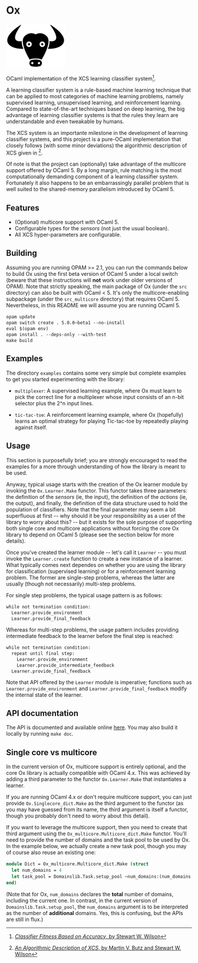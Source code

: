 Ox
==

![Ox logo](logo/ox_logo.png?raw=true "Ox logo")

OCaml implementation of the XCS learning classifier system[^1].

A learning classifier system is a rule-based machine learning technique that
can be applied to most categories of machine learning problems, namely
supervised learning, unsupervised learning, and reinforcement learning.
Compared to state-of-the-art techniques based on deep learning, the big
advantage of learning classifier systems is that the rules they learn are
understandable and even tweakable by humans.

The XCS system is an importante milestone in the development of learning
classifier systems, and this project is a pure-OCaml implementation that
closely follows (with some minor deviations) the algorithmic description
of XCS given in [^2].

Of note is that the project can (optionally) take advantage of the multicore
support offered by OCaml 5. By a long margin, rule matching is the most
computationally demanding component of a learning classifier system.
Fortunately it also happens to be an embarrassingly parallel problem that is
well suited to the shared-memory parallelism introduced by OCaml 5.

Features
--------

 * (Optional) multicore support with OCaml 5.
 * Configurable types for the *sensors* (not just the usual boolean).
 * All XCS hyper-parameters are configurable.

Building
--------

Assuming you are running OPAM >= 2.1, you can run the commands below to build
Ox using the first beta version of OCaml 5 under a local switch (beware that
these instructions will **not** work under older versions of OPAM). Note that
strictly speaking, the main package of Ox (under the `src` directory) can also
be built with OCaml < 5. It's only the multicore-enabling subpackage (under
the `src_multicore` directory) that requires OCaml 5. Nevertheless, in this
README we will assume you are running OCaml 5.

```
opam update
opam switch create . 5.0.0~beta1 --no-install
eval $(opam env)
opam install . --deps-only --with-test
make build
```

Examples
--------

The directory `examples` contains some very simple but complete examples to get
you started experimenting with the library:

 * `multiplexer`: A supervised learning example, where Ox must learn to pick
   the correct line for a multiplexer whose input consists of an n-bit selector plus
   the 2^n input lines.

 * `tic-tac-toe`: A reinforcement learning example, where Ox (hopefully) learns
   an optimal strategy for playing Tic-tac-toe by repeatedly playing against itself.

Usage
-----

This section is purposefully brief; you are strongly encouraged to read the
examples for a more through understanding of how the library is meant to be
used.

Anyway, typical usage starts with the creation of the Ox learner module by
invoking the `Ox.Learner.Make` functor. This functor takes three parameters:
the definition of the *sensors* (ie, the input), the definition of the
*actions* (ie, the output), and finally, the definition of the data structure
used to hold the population of classifiers. Note that the final parameter
may seem a bit superfluous at first -- why should it be your responsibility
as a user of the library to worry about this? -- but it exists for the sole
purpose of supporting both single core and multicore applications without
forcing the core Ox library to depend on OCaml 5 (please see the section below
for more details).

Once you've created the learner module -- let's call it `Learner` -- you
must invoke the `Learner.create` function to create a new instance of a
learner. What typically comes next dependes on whether you are using the
library for classification (supervised learning) or for a reinforcement
learning problem. The former are single-step problems, whereas the latter
are usually (though not necessarily) multi-step problems.

For single step problems, the typical usage pattern is as follows:

```
while not termination condition:
  Learner.provide_environment
  Learner.provide_final_feedback
```

Whereas for multi-step problems, the usage pattern includes providing
intermediate feedback to the learner before the final step is reached:

```
while not termination condition:
  repeat until final step:
    Learner.provide_environment
    Learner.provide_intermediate_feedback
  Learner.provide_final_feedback
```

Note that API offered by the `Learner` module is imperative; functions
such as `Learner.provide_environment` and `Learner.provide_final_feedback`
modify the internal state of the learner.

API documentation
-----------------

The API is documented and available online [here](https://darioteixeira.github.io/ox/apidoc/index.html).
You may also build it locally by running `make doc`.

Single core vs multicore
------------------------

In the current version of Ox, multicore support is entirely optional, and the
core Ox library is actually compatible with OCaml 4.x. This was achieved by
adding a third parameter to the functor `Ox.Learner.Make` that instantiates a
learner.

If you are running OCaml 4.x or don't require multicore support, you can just
provide `Ox.Singlecore_dict.Make` as the third argument to the functor (as you
may have guessed from its name, the third argument is itself a functor, though
you probably don't need to worry about this detail).

If you want to leverage the multicore support, then you need to create that
third argument using the `Ox_multicore.Multicore_dict.Make` functor. You'll
need to provide the number of domains and the task pool to be used by Ox.
In the example below, we actually create a new task pool, though you
may of course also reuse an existing one:

```ocaml
module Dict = Ox_multicore.Multicore_dict.Make (struct
  let num_domains = 4
  let task_pool = Domainslib.Task.setup_pool ~num_domains:(num_domains - 1) ()
end)
```

(Note that for Ox, `num_domains` declares the **total** number of domains,
including the current one. In contrast, in the current version of
`Domainslib.Task.setup_pool`, the `num_domains` argument is to be interpreted
as the number of **additional** domains. Yes, this is confusing, but the APIs
are still in flux.)

[^1]: [*Classifier Fitness Based on Accuracy*, by Stewart W. Wilson](https://doi.org/10.1162/evco.1995.3.2.149)
[^2]: [*An Algorithmic Description of XCS*, by Martin V. Butz and Stewart W. Wilson](https://dx.doi.org/10.1007/s005000100111)
